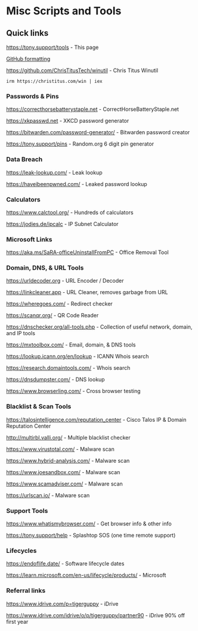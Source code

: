 # Misc Scripts and Tools
## Quick links
https://tony.support/tools - This page

[GitHub formatting](https://docs.github.com/en/get-started/writing-on-github/getting-started-with-writing-and-formatting-on-github/basic-writing-and-formatting-syntax/)

https://github.com/ChrisTitusTech/winutil - Chris Titus Winutil

    irm https://christitus.com/win | iex
  
### Passwords & Pins

https://correcthorsebatterystaple.net - CorrectHorseBatteryStaple.net

https://xkpasswd.net - XKCD password generator

https://bitwarden.com/password-generator/ - Bitwarden password creator

https://tony.support/pins - Random.org 6 digit pin generator

### Data Breach

https://leak-lookup.com/ - Leak lookup

https://haveibeenpwned.com/ - Leaked password lookup

### Calculators

https://www.calctool.org/ - Hundreds of calculators

https://jodies.de/ipcalc - IP Subnet Calculator

### Microsoft Links

https://aka.ms/SaRA-officeUninstallFromPC - Office Removal Tool

### Domain, DNS, & URL Tools

https://urldecoder.org - URL Encoder / Decoder

https://linkcleaner.app - URL Cleaner, removes garbage from URL

https://wheregoes.com/ - Redirect checker

https://scanqr.org/ - QR Code Reader

https://dnschecker.org/all-tools.php - Collection of useful network, domain, and IP tools

https://mxtoolbox.com/ - Email, domain, & DNS tools

https://lookup.icann.org/en/lookup - ICANN Whois search

https://research.domaintools.com/ - Whois search

https://dnsdumpster.com/ - DNS lookup

https://www.browserling.com/ - Cross browser testing

### Blacklist & Scan Tools

https://talosintelligence.com/reputation_center - Cisco Talos IP & Domain Reputation Center

http://multirbl.valli.org/ - Multiple blacklist checker

https://www.virustotal.com/ - Malware scan

https://www.hybrid-analysis.com/ - Malware scan

https://www.joesandbox.com/ - Malware scan

https://www.scamadviser.com/ - Malware scan

https://urlscan.io/ - Malware scan

### Support Tools

https://www.whatismybrowser.com/ - Get browser info & other info

https://tony.support/help - Splashtop SOS (one time remote support)

### Lifecycles

https://endoflife.date/ - Software lifecycle dates

https://learn.microsoft.com/en-us/lifecycle/products/ - Microsoft

### Referral links

https://www.idrive.com/p=tigerguppy - iDrive

https://www.idrive.com/idrive/o/p/tigerguppy/partner90 - iDrive 90% off first year
